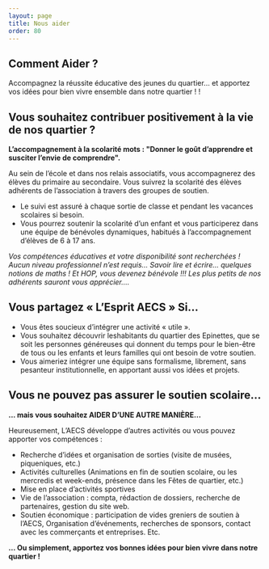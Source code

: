 ```yaml
---
layout: page
title: Nous aider
order: 80
---
```


## Comment Aider ?

Accompagnez la réussite éducative des jeunes du quartier... et apportez vos idées pour bien vivre ensemble dans notre quartier ! !

## Vous souhaitez contribuer positivement à la vie de nos quartier ?

**L’accompagnement à la scolarité mots : "Donner le goût d’apprendre et susciter l’envie de comprendre".**

Au sein de l’école et dans nos relais associatifs, vous accompagnerez des élèves du primaire au secondaire. Vous suivrez la scolarité des élèves adhérents de l’association à travers des groupes de soutien.

* Le suivi est assuré à chaque sortie de classe et pendant les vacances scolaires si besoin.
* Vous pourrez soutenir la scolarité d’un enfant et vous participerez dans une équipe de bénévoles dynamiques, habitués à l’accompagnement d’élèves de 6 à 17 ans.

*Vos compétences éducatives et votre disponibilité sont recherchées ! Aucun niveau professionnel n’est requis… Savoir lire et écrire... quelques notions de maths ! Et HOP, vous devenez bénévole !!! Les plus petits de nos adhérents sauront vous apprécier….*

## Vous partagez « L’Esprit AECS » Si…

* Vous êtes soucieux d’intégrer une activité « utile ».
* Vous souhaitez découvrir leshabitants du quartier des Epinettes, que se soit les personnes généreuses qui donnent du temps pour le bien-être de tous ou les enfants et leurs familles qui ont besoin de votre soutien.
* Vous aimeriez intégrer une équipe sans formalisme, librement, sans pesanteur institutionnelle, en apportant aussi vos idées et projets.

## Vous ne pouvez pas assurer le soutien scolaire...

**... mais vous souhaitez AIDER D’UNE AUTRE MANIÈRE…**

Heureusement, L’AECS développe d’autres activités ou vous pouvez apporter vos compétences :

* Recherche d’idées et organisation de sorties (visite de musées, piqueniques, etc.)
* Activités culturelles (Animations en fin de soutien scolaire, ou les mercredis et week-ends, présence dans les Fêtes de quartier, etc.)
* Mise en place d’activités sportives
* Vie de l’association : compta, rédaction de dossiers, recherche de partenaires, gestion du site web.
* Soutien économique : participation de vides greniers de soutien à l’AECS, Organisation d’événements, recherches de sponsors, contact avec les commerçants et entreprises. Etc.

**… Ou simplement, apportez vos bonnes idées pour bien vivre dans notre quartier !**
